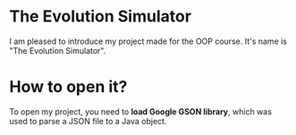 # The Evolution Simulator
I am pleased to introduce my project made for the OOP course. It's name is "The Evolution Simulator".

# How to open it?
To open my project, you need to __load Google GSON library__, which was used to parse a JSON file to a Java object.